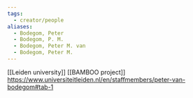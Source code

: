 ```yaml
---
tags:
  - creator/people
aliases:
  - Bodegom, Peter
  - Bodegom, P. M.
  - Bodegom, Peter M. van
  - Bodegom, Peter M.
---
```

[[Leiden university]]
[[BAMBOO project]]
https://www.universiteitleiden.nl/en/staffmembers/peter-van-bodegom#tab-1
